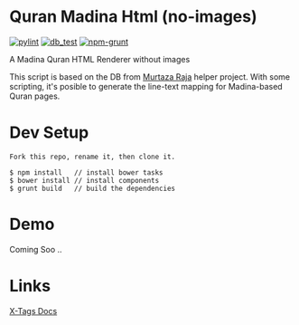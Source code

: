 # Quran Madina Html (no-images)
[![pylint](https://github.com/tarekeldeeb/quran-madina-html-no-images/actions/workflows/pylint.yml/badge.svg)](https://github.com/tarekeldeeb/quran-madina-html-no-images/actions/workflows/pylint.yml)
[![db_test](https://github.com/tarekeldeeb/quran-madina-html-no-images/actions/workflows/db_test.yml/badge.svg)](https://github.com/tarekeldeeb/quran-madina-html-no-images/actions/workflows/db_test.yml)
[![npm-grunt](https://github.com/tarekeldeeb/quran-madina-html-no-images/actions/workflows/npm-grunt.yml/badge.svg)](https://github.com/tarekeldeeb/quran-madina-html-no-images/actions/workflows/npm-grunt.yml)

A Madina Quran HTML Renderer without images

This script is based on the DB from [Murtaza Raja](https://github.com/murtraja/quran-android-images-helper) helper project.
With some scripting, it's posible to generate the line-text mapping for Madina-based Quran pages.

# Dev Setup

```
Fork this repo, rename it, then clone it.

$ npm install	// install bower tasks
$ bower install	// install components
$ grunt build   // build the dependencies

```

# Demo

Coming Soo ..

# Links

[X-Tags Docs](http://x-tags.org/docs)
